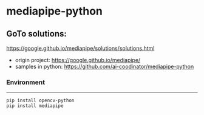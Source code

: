 # mediapipe-python
## GoTo solutions: 
https://google.github.io/mediapipe/solutions/solutions.html
- origin project: https://google.github.io/mediapipe/
- samples in python: https://github.com/ai-coodinator/mediapipe-python

### Environment
___
```shell
pip install opencv-python
pip install mediapipe
```
